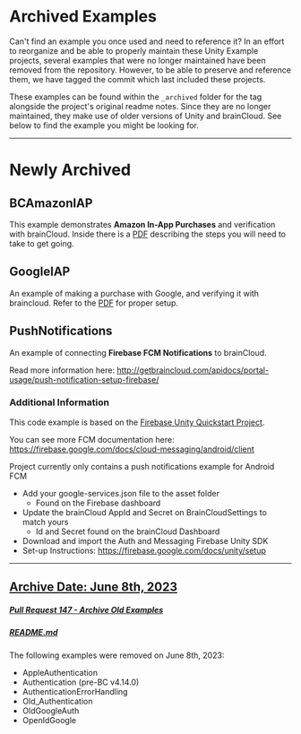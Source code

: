 # Archived Examples

Can't find an example you once used and need to reference it? In an effort to reorganize and be able to properly maintain these Unity Example projects, several examples that were no longer maintained have been removed from the repository. However, to be able to preserve and reference them, we have tagged the commit which last included these projects.

These examples can be found within the `_archived` folder for the tag alongside the project's original readme notes. Since they are no longer maintained, they make use of older versions of Unity and brainCloud. See below to find the example you might be looking for.

---

# Newly Archived

## BCAmazonIAP

This example demonstrates **Amazon In-App Purchases** and verification with brainCloud. Inside there is a [PDF](./BCAmazonIAP/amazonIAPTutorial.pdf) describing the steps you will need to take to get going.

## GoogleIAP

An example of making a purchase with Google, and verifying it with braincloud. Refer to the [PDF](./GoogleIAP/GooglePurchasesTutorial.pdf) for proper setup.

## PushNotifications

An example of connecting **Firebase FCM Notifications** to brainCloud.

Read more information here: http://getbraincloud.com/apidocs/portal-usage/push-notification-setup-firebase/

### Additional Information

This code example is based on the [Firebase Unity Quickstart Project](https://github.com/firebase/quickstart-unity).

You can see more FCM documentation here: https://firebase.google.com/docs/cloud-messaging/android/client

Project currently only contains a push notifications example for Android FCM
- Add your google-services.json file to the asset folder
    - Found on the Firebase dashboard
- Update the brainCloud AppId and Secret on BrainCloudSettings to match yours
    - Id and Secret found on the brainCloud Dashboard
- Download and import the Auth and Messaging Firebase Unity SDK
- Set-up Instructions: https://firebase.google.com/docs/unity/setup

---

## [Archive Date: June 8th, 2023](https://github.com/getbraincloud/examples-unity/tree/archive-06-08-2023)

##### [Pull Request 147 - Archive Old Examples](https://github.com/getbraincloud/examples-unity/pull/147)

##### [README.md](https://github.com/getbraincloud/examples-unity/tree/archive-06-08-2023/_archived#readme)

The following examples were removed on June 8th, 2023:

- AppleAuthentication
- Authentication (pre-BC v4.14.0)
- AuthenticationErrorHandling
- Old_Authentication
- OldGoogleAuth
- OpenIdGoogle

